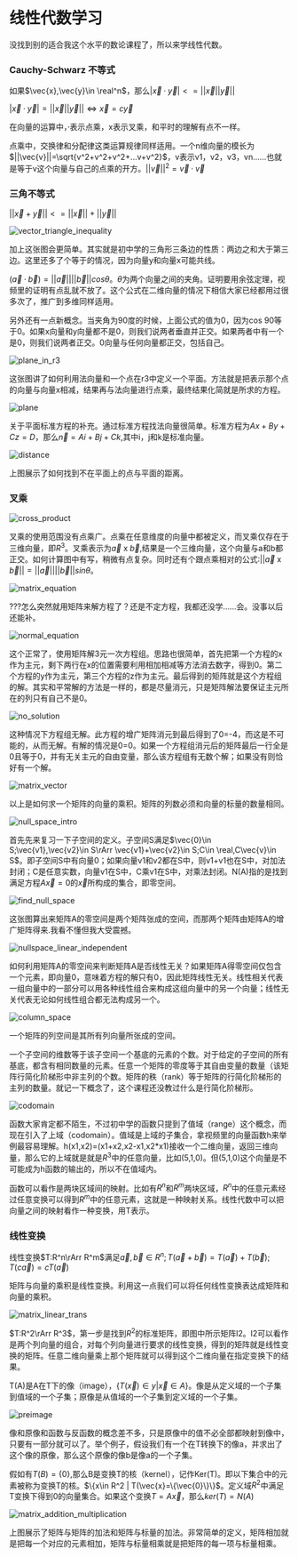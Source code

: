 # 线性代数学习

没找到别的适合我这个水平的数论课程了，所以来学线性代数。

### Cauchy-Schwarz 不等式

如果$\vec{x},\vec{y}\in \real^n$，那么$|\vec{x}·\vec{y}|<=||\vec{x}||\vec{y}||$

$|\vec{x}·\vec{y}|=||\vec{x}||\vec{y}||\iff\vec{x}=c\vec{y}$

在向量的运算中，·表示点乘，x表示叉乘，和平时的理解有点不一样。

点乘中，交换律和分配律这类运算规律同样适用。一个n维向量的模长为$||\vec{v}||=\sqrt{v^2+v^2+v^2+...v+v^2}$，v表示v1，v2，v3，vn……也就是等于v这个向量与自己的点乘的开方。$||\vec{v}||^2=\vec{v}·\vec{v}$
 
### 三角不等式

$||\vec{x}+\vec{y}||<=||\vec{x}||+||\vec{y}||$

![vector_triangle_inequality](../images/vector_triangle_inequality.png)

加上这张图会更简单。其实就是初中学的三角形三条边的性质：两边之和大于第三边。这里还多了个等于的情况，因为向量y和向量x可能共线。

$(\vec{a}·\vec{b})=||\vec{a}||||\vec{b}||cos\theta$。$\theta$为两个向量之间的夹角。证明要用余弦定理，视频里的证明有点乱就不放了。这个公式在二维向量的情况下相信大家已经都用过很多次了，推广到多维同样适用。

另外还有一点新概念。当夹角为90度的时候，上面公式的值为0，因为cos 90等于0。如果x向量和y向量都不是0，则我们说两者垂直并正交。如果两者中有一个是0，则我们说两者正交。0向量与任何向量都正交，包括自己。

![plane_in_r3](../images/plane_in_r3.png)

这张图讲了如何利用法向量和一个点在r3中定义一个平面。方法就是把表示那个点的向量与向量x相减，结果再与法向量进行点乘，最终结果化简就是所求的方程。

![plane](../images/plane.png)

关于平面标准方程的补充。通过标准方程找法向量很简单。标准方程为$Ax+By+Cz=D$，那么$\vec{n}=Ai+Bj+Ck$,其中i，j和k是标准向量。

![distance](../images/distance.png)

上图展示了如何找到不在平面上的点与平面的距离。

### 叉乘

![cross_product](../images/cross_product.png)

叉乘的使用范围没有点乘广。点乘在任意维度的向量中都被定义，而叉乘仅存在于三维向量，即$R^3$。叉乘表示为$\vec{a}$ x $\vec{b}$,结果是一个三维向量，这个向量与a和b都正交。如何计算图中有写，稍微有点复杂。同时还有个跟点乘相对的公式:$||\vec{a}$ x $\vec{b}||=||\vec{a}||||\vec{b}||sin\theta$。

![matrix_equation](../images/matrix_equation.png)

???怎么突然就用矩阵来解方程了？还是不定方程，我都还没学……会。没事以后还能补。

![normal_equation](../images/normal_equation.png)

这个正常了，使用矩阵解3元一次方程组。思路也很简单，首先把第一个方程的x作为主元，剩下两行在x的位置需要利用相加相减等方法消去数字，得到0。第二个方程的y作为主元，第三个方程的z作为主元。最后得到的矩阵就是这个方程组的解。其实和平常解的方法是一样的，都是尽量消元，只是矩阵解法要保证主元所在的列只有自己不是0。

![no_solution](../images/no_solution.png)

这种情况下方程组无解。此方程的增广矩阵消元到最后得到了0=-4，而这是不可能的，从而无解。有解的情况是0=0。如果一个方程组消元后的矩阵最后一行全是0且等于0，并有无关主元的自由变量，那么该方程组有无数个解；如果没有则恰好有一个解。

![matrix_vector](../images/matrix_vector.png)

以上是如何求一个矩阵的向量的乘积。矩阵的列数必须和向量的标量的数量相同。

![null_space_intro](../images/null_space_intro.png)

首先先来复习一下子空间的定义。子空间S满足$\vec{0}\in S;\vec{v1},\vec{v2}\in S\rArr \vec{v1}+\vec{v2}\in S;C\in \real,C\vec{v}\in S$。即子空间S中有向量0；如果向量v1和v2都在S中，则v1+v1也在S中，对加法封闭；C是任意实数，向量v1在S中，C乘v1在S中，对乘法封闭。N(A)指的是找到满足方程$A\vec{x}=0$的$\vec{x}$所构成的集合，即零空间。

![find_null_space](../images/find_null_space.png)

这张图算出来矩阵A的零空间是两个矩阵张成的空间，而那两个矩阵由矩阵A的增广矩阵得来.我看不懂但我大受震撼。

![nullspace_linear_independent](../images/null_space_linear_independent.png)

如何利用矩阵A的零空间来判断矩阵A是否线性无关？如果矩阵A得零空间仅包含一个元素，即向量0，意味着方程的解只有0，因此矩阵线性无关。线性相关代表一组向量中的一部分可以用各种线性组合来构成这组向量中的另一个向量；线性无关代表无论如何线性组合都无法构成另一个。

![column_space](../images/column_space.png)

一个矩阵的列空间是其所有列向量所张成的空间。

一个子空间的维数等于该子空间一个基底的元素的个数。对于给定的子空间的所有基底，都含有相同数量的元素。任意一个矩阵的零度等于其自由变量的数量（该矩阵行简化阶梯形中非主列的个数。矩阵的秩（rank）等于矩阵的行简化阶梯形的主列的数量。就记一下概念了，这个课程还没教过什么是行简化阶梯形。

![codomain](../images/codomain.png)

函数大家肯定都不陌生，不过初中学的函数只提到了值域（range）这个概念，而现在引入了上域（codomain）。值域是上域的子集合，拿视频里的向量函数h来举例最容易理解。h(x1,x2)=(x1+x2,x2-x1,x2*x1)接收一个二维向量，返回三维向量，那么它的上域就是就是$R^3$中的任意向量，比如(5,1,0)。但(5,1,0)这个向量是不可能成为h函数的输出的，所以不在值域内。

函数可以看作是两块区域间的映射。比如有$R^n$和$R^m$两块区域，$R^n$中的任意元素经过任意变换可以得到$R^m$中的任意元素，这就是一种映射关系。线性代数中可以把向量之间的映射看作一种变换，用T表示。

### 线性变换

线性变换$T:R^n\rArr R^m$满足$\vec{a},\vec{b}\in R^n;T(\vec{a}+\vec{b})=T(\vec{a})+T(\vec{b});T(c\vec{a})=cT(\vec{a})$

矩阵与向量的乘积是线性变换。利用这一点我们可以将任何线性变换表达成矩阵和向量的乘积。

![matrix_linear_trans](../images/maxtrix_linear_trans.png)

$T:R^2\rArr R^3$，第一步是找到$R^2$的标准矩阵，即图中所示矩阵I2。I2可以看作是两个列向量的组合，对每个列向量进行要求的线性变换，得到的矩阵就是线性变换的矩阵。任意二维向量乘上那个矩阵就可以得到这个二维向量在指定变换下的结果。

T(A)是A在T下的像（image），$\{T(\vec{x})\in y | \vec{x}\in A\}$。像是从定义域的一个子集到值域的一个子集；原像是从值域的一个子集到定义域的一个子集。

![preimage](../images/preimage.png)

像和原像和函数与反函数的概念差不多，只是原像中的值不必全部都映射到像中，只要有一部分就可以了。举个例子，假设我们有一个在T转换下的像a，并求出了这个像的原像，那么这个原像的像b是像a的一个子集。

假如有$T(B)=\{0\}$,那么B是变换T的核（kernel），记作Ker(T)。即以下集合中的元素被称为变换T的核。$\{x\in R^2 | T(\vec{x}=\{\vec{0}\}\}$。定义域$R^2$中满足T变换下得到0的向量集合。如果这个变换$T=A\vec{x}$，那么$ker(T)=N(A)$

![matrix_addition_multiplication](../images/matrix_mul_add.png)

上图展示了矩阵与矩阵的加法和矩阵与标量的加法。非常简单的定义，矩阵相加就是把每一个对应的元素相加，矩阵与标量相乘就是把矩阵的每一项与标量相乘。